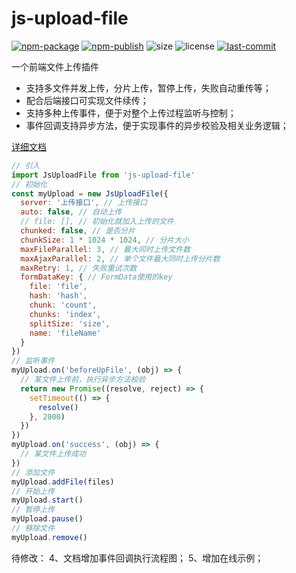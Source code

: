 # js-upload-file

[![npm-package](https://img.shields.io/npm/v/js-upload-file?color=FF0000&label=npm%20package)](https://www.npmjs.com/package/js-upload-file)
[![npm-publish](https://img.shields.io/github/workflow/status/dfox89/js-upload-file/npm-publish?color=FFFF00&label=npm%20publish)](https://github.com/dfox89/js-upload-file/actions)
![size](https://img.shields.io/bundlephobia/min/js-upload-file?color=FF7F00)
![license](https://img.shields.io/npm/l/js-upload-file?color=0000FF)
[![last-commit](https://img.shields.io/github/last-commit/dfox89/js-upload-file?color=8B00FF)](https://github.com/dfox89/js-upload-file/commits/master)

一个前端文件上传插件

- 支持多文件并发上传，分片上传，暂停上传，失败自动重传等；
- 配合后端接口可实现文件续传；
- 支持多种上传事件，便于对整个上传过程监听与控制；
- 事件回调支持异步方法，便于实现事件的异步校验及相关业务逻辑；

[详细文档](https://dfox89.github.io/js-upload-file/)


```javascript
// 引入
import JsUploadFile from 'js-upload-file'
// 初始化
const myUpload = new JsUploadFile({
  server: '上传接口', // 上传接口
  auto: false, // 自动上传
  // file: [], // 初始化就加入上传的文件
  chunked: false, // 是否分片
  chunkSize: 1 * 1024 * 1024, // 分片大小
  maxFileParallel: 3, // 最大同时上传文件数
  maxAjaxParallel: 2, // 单个文件最大同时上传分片数
  maxRetry: 1, // 失败重试次数
  formDataKey: { // FormData使用的key
    file: 'file',
    hash: 'hash',
    chunk: 'count',
    chunks: 'index',
    splitSize: 'size',
    name: 'fileName'
  }
})
// 监听事件
myUpload.on('beforeUpFile', (obj) => {
  // 某文件上传前，执行异步方法校验
  return new Promise((resolve, reject) => {
    setTimeout(() => {
      resolve()
    }, 2000)
  })
})
myUpload.on('success', (obj) => {
  // 某文件上传成功
})
// 添加文件
myUpload.addFile(files)
// 开始上传
myUpload.start()
// 暂停上传
myUpload.pause()
// 移除文件
myUpload.remove()
```

待修改：
4、文档增加事件回调执行流程图；
5、增加在线示例；